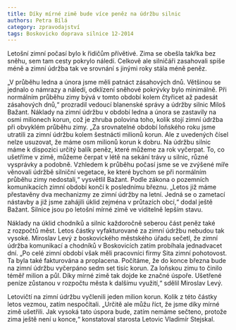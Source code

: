 ```yaml
---
title: Díky mírné zimě bude více peněz na údržbu silnic
authors: Petra Bílá
category: zpravodajství
tags: Boskovicko doprava silnice 12-2014
---
```


Letošní zimní počasí bylo k řidičům přívětivé. Zima se obešla takřka bez sněhu, sem tam cesty pokrylo náledí. Celkově ale silničáři zasahovali spíše méně a zimní údržba tak ve srovnání s jinými roky stála méně peněz.

„V průběhu ledna a února jsme měli patnáct zásahových dnů. Většinou se jednalo o námrazy a náledí, odklízení sněhové pokrývky bylo minimálně. Při normálním průběhu zimy bývá v tomto období kolem čtyřicet až padesát zásahových dnů,“ prozradil vedoucí blanenské správy a údržby silnic Miloš Bažant. Náklady na zimní údržbu v období ledna a února se zastavily na osmi milionech korun, což je zhruba polovina toho, kolik stojí zimní údržba při obvyklém průběhu zimy. „Za srovnatelné období loňského roku jsme utratili za zimní údržbu kolem šestnácti milionů korun. Ale z uvedených čísel nelze usuzovat, že máme osm milionů korun k dobru. Na údržbu silnic máme k dispozici určitý balík peněz, které můžeme za rok vyčerpat. To, co ušetříme v zimě, můžeme čerpat v létě na sekání trávy u silnic, různé vysprávky a podobně. Vzhledem k průběhu počasí jsme se ve zvýšené míře věnovali údržbě silniční vegetace, ke které bychom se při normálním průběhu zimy nedostali,“ vysvětlil Bažant. Podle zákona o pozemních komunikacích zimní období končí k poslednímu březnu. „Letos již máme přestavěny dva mechanizmy ze zimní údržby na letní. Jedná se o zametací nástavby a již jsme zahájili úklid zejména v průtazích obcí,“ dodal ještě Bažant. Silnice jsou po letošní mírné zimě ve viditelně lepším stavu.

Náklady na úklid chodníků a silnic každoročně seberou část peněz také z rozpočtů měst. Letos částky vyfakturované za zimní údržbu nebudou tak vysoké. Miroslav Levý z boskovického městského úřadu sečetl, že zimní údržba komunikací a chodníků v Boskovicích zatím probíhala jednadvacet dní. „Po celé zimní období však měli pracovníci firmy Sita zimní pohotovost. Ta byla také fakturována a proplacena. Počítáme, že do konce března bude na zimní údržbu vyčerpáno sedm set tisíc korun. Za loňskou zimu to činilo téměř milion a půl. Díky mírné zimě tak dojde ke značné úspoře. Ušetřené peníze zůstanou v rozpočtu města k dalšímu využití,“ sdělil Miroslav Levý.

Letovičtí na zimní údržbu vyčlenili jeden milion korun. Kolik z této částky letos vezmou, zatím nespočítali. „Určitě ale můžu říct, že jsme díky mírné zimě ušetřili. Jak vysoká tato úspora bude, zatím nemáme sečteno, protože zima ještě není u konce,“ konstatoval starosta Letovic Vladimír Stejskal.